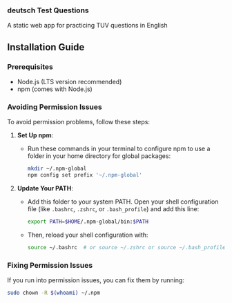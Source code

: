 ### deutsch Test Questions

A static web app for practicing TUV questions in English

## Installation Guide

### Prerequisites

- Node.js (LTS version recommended)
- npm (comes with Node.js)

### Avoiding Permission Issues

To avoid permission problems, follow these steps:

1. **Set Up npm**:
   - Run these commands in your terminal to configure npm to use a folder in your home directory for global packages:
     ```bash
     mkdir ~/.npm-global
     npm config set prefix '~/.npm-global'
     ```

2. **Update Your PATH**:
   - Add this folder to your system PATH. Open your shell configuration file (like `.bashrc`, `.zshrc`, or `.bash_profile`) and add this line:
     ```bash
     export PATH=$HOME/.npm-global/bin:$PATH
     ```
   - Then, reload your shell configuration with:
     ```bash
     source ~/.bashrc  # or source ~/.zshrc or source ~/.bash_profile
     ```

### Fixing Permission Issues

If you run into permission issues, you can fix them by running:
```bash
sudo chown -R $(whoami) ~/.npm
